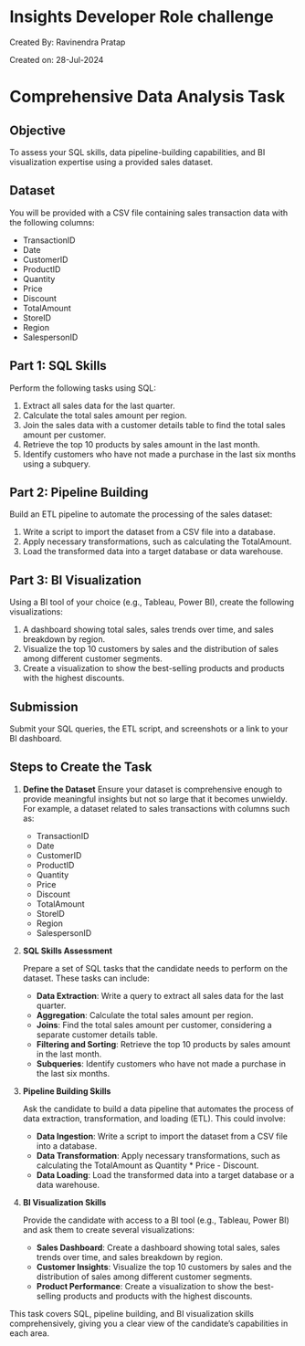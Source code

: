 # Insights Developer Role challenge
Created By:   Ravinendra Pratap

Created on:   28-Jul-2024

# Comprehensive Data Analysis Task

## Objective
To assess your SQL skills, data pipeline-building capabilities, and BI visualization expertise using a provided sales dataset.

## Dataset
You will be provided with a CSV file containing sales transaction data with the following columns:
- TransactionID
- Date
- CustomerID
- ProductID
- Quantity
- Price
- Discount
- TotalAmount
- StoreID
- Region
- SalespersonID

## Part 1: SQL Skills
Perform the following tasks using SQL:
1. Extract all sales data for the last quarter.
2. Calculate the total sales amount per region.
3. Join the sales data with a customer details table to find the total sales amount per customer.
4. Retrieve the top 10 products by sales amount in the last month.
5. Identify customers who have not made a purchase in the last six months using a subquery.

## Part 2: Pipeline Building
Build an ETL pipeline to automate the processing of the sales dataset:
1. Write a script to import the dataset from a CSV file into a database.
2. Apply necessary transformations, such as calculating the TotalAmount.
3. Load the transformed data into a target database or data warehouse.

## Part 3: BI Visualization
Using a BI tool of your choice (e.g., Tableau, Power BI), create the following visualizations:
1. A dashboard showing total sales, sales trends over time, and sales breakdown by region.
2. Visualize the top 10 customers by sales and the distribution of sales among different customer segments.
3. Create a visualization to show the best-selling products and products with the highest discounts.

## Submission
Submit your SQL queries, the ETL script, and screenshots or a link to your BI dashboard.

## Steps to Create the Task

1. **Define the Dataset**
   Ensure your dataset is comprehensive enough to provide meaningful insights but not so large that it becomes unwieldy. For example, a dataset related to sales transactions with columns such as:
   - TransactionID
   - Date
   - CustomerID
   - ProductID
   - Quantity
   - Price
   - Discount
   - TotalAmount
   - StoreID
   - Region
   - SalespersonID

2. **SQL Skills Assessment**
   
   Prepare a set of SQL tasks that the candidate needs to perform on the dataset. These tasks can include:
   - **Data Extraction**: Write a query to extract all sales data for the last quarter.
   - **Aggregation**: Calculate the total sales amount per region.
   - **Joins**: Find the total sales amount per customer, considering a separate customer details table.
   - **Filtering and Sorting**: Retrieve the top 10 products by sales amount in the last month.
   - **Subqueries**: Identify customers who have not made a purchase in the last six months.

3. **Pipeline Building Skills**

   Ask the candidate to build a data pipeline that automates the process of data extraction, transformation, and loading (ETL). This could involve:
   - **Data Ingestion**: Write a script to import the dataset from a CSV file into a database.
   - **Data Transformation**: Apply necessary transformations, such as calculating the TotalAmount as Quantity * Price - Discount.
   - **Data Loading**: Load the transformed data into a target database or a data warehouse.

4. **BI Visualization Skills**

   Provide the candidate with access to a BI tool (e.g., Tableau, Power BI) and ask them to create several visualizations:
   - **Sales Dashboard**: Create a dashboard showing total sales, sales trends over time, and sales breakdown by region.
   - **Customer Insights**: Visualize the top 10 customers by sales and the distribution of sales among different customer segments.
   - **Product Performance**: Create a visualization to show the best-selling products and products with the highest discounts.

This task covers SQL, pipeline building, and BI visualization skills comprehensively, giving you a clear view of the candidate’s capabilities in each area.
